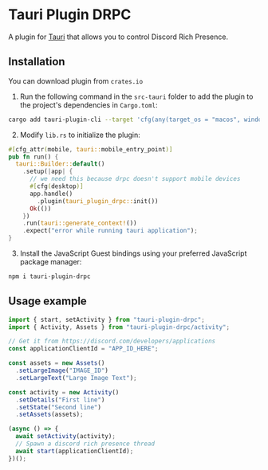 # Tauri Plugin DRPC

A plugin for [Tauri](https://tauri.app/) that allows you to control Discord Rich Presence.

## Installation

You can download plugin from `crates.io`

1. Run the following command in the `src-tauri` folder to add the plugin to the project's dependencies in `Cargo.toml`:

```sh
cargo add tauri-plugin-cli --target 'cfg(any(target_os = "macos", windows, target_os = "linux"))'
```

2. Modify `lib.rs` to initialize the plugin:

```rust
#[cfg_attr(mobile, tauri::mobile_entry_point)]
pub fn run() {
  tauri::Builder::default()
    .setup(|app| {
      // we need this because drpc doesn't support mobile devices
      #[cfg(desktop)]
      app.handle()
        .plugin(tauri_plugin_drpc::init())
      Ok(())
    })
    .run(tauri::generate_context!())
    .expect("error while running tauri application");
}
```

3. Install the JavaScript Guest bindings using your preferred JavaScript package manager:

```sh
npm i tauri-plugin-drpc
```

## Usage example

```ts
import { start, setActivity } from "tauri-plugin-drpc";
import { Activity, Assets } from "tauri-plugin-drpc/activity";

// Get it from https://discord.com/developers/applications
const applicationClientId = "APP_ID_HERE";

const assets = new Assets()
  .setLargeImage("IMAGE_ID")
  .setLargeText("Large Image Text");

const activity = new Activity()
  .setDetails("First line")
  .setState("Second line")
  .setAssets(assets);

(async () => {
  await setActivity(activity);
  // Spawn a discord rich presence thread
  await start(applicationClientId);
})();
```
